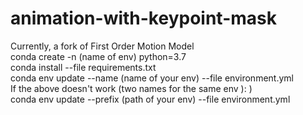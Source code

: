 # animation-with-keypoint-mask
Currently, a fork of First Order Motion Model \
conda create -n (name of env) python=3.7 \
conda install --file requirements.txt \
conda env update --name (name of your env) --file environment.yml\
If the above doesn't work (two names for the same env ): ) \
conda env update --prefix (path of your env) --file environment.yml

